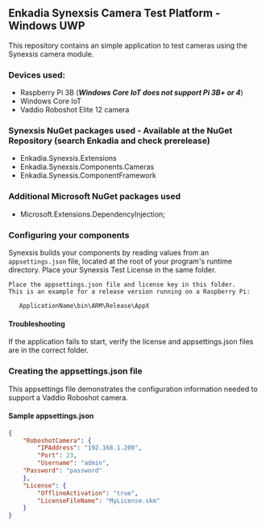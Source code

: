 ## Enkadia Synexsis Camera Test Platform - Windows UWP
This repository contains an simple application to test cameras using the Synexsis camera module.

### Devices used:
  * Raspberry Pi 3B (*__Windows Core IoT does not support Pi 3B+ or 4__*)
  * Windows Core IoT
  * Vaddio Roboshot Elite 12 camera
  
### Synexsis NuGet packages used - Available at the NuGet Repository (search Enkadia and check prerelease)
  * Enkadia.Synexsis.Extensions
  * Enkadia.Synexsis.Components.Cameras
  * Enkadia.Synexsis.ComponentFramework
  
### Additional Microsoft NuGet packages used
  * Microsoft.Extensions.DependencyInjection;

### Configuring your components
Synexsis builds your components by reading values from an `appsettings.json` file, located at the root of your program's runtime directory. Place your Synexsis Test License in the same folder.

```text
Place the appsettings.json file and license key in this folder.
This is an example for a release version running on a Raspberry Pi:

   ApplicationName\bin\ARM\Release\AppX

```

#### Troubleshooting
If the application fails to start, verify the license and appsettings.json files are in the correct folder.

### Creating the appsettings.json file
This appsettings file demonstrates the configuration information needed to support a Vaddio Roboshot camera.

#### Sample appsettings.json
```json
{
	"RoboshotCamera": {
		"IPAddress": "192.168.1.200",
		"Port": 23,
		"Username": "admin",
    "Password": "password"
	},
	"License": {
		"OfflineActivation": "true",
		"LicenseFileName": "MyLicense.skm"
	}
}
```
